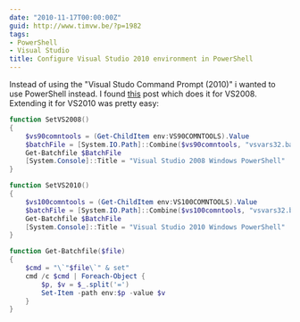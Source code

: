 ```yaml
---
date: "2010-11-17T00:00:00Z"
guid: http://www.timvw.be/?p=1982
tags:
- PowerShell
- Visual Studio
title: Configure Visual Studio 2010 environment in PowerShell
---
```

Instead of using the "Visual Studo Command Prompt (2010)" i wanted to use PowerShell instead. I found [this](http://blogs.msdn.com/b/ploeh/archive/2008/04/09/visualstudio2008powershell.aspx) post which does it for VS2008. Extending it for VS2010 was pretty easy:

```powershell
function SetVS2008()
{
	$vs90comntools = (Get-ChildItem env:VS90COMNTOOLS).Value
	$batchFile = [System.IO.Path]::Combine($vs90comntools, "vsvars32.bat")
	Get-Batchfile $BatchFile
	[System.Console]::Title = "Visual Studio 2008 Windows PowerShell"
}

function SetVS2010()
{
	$vs100comntools = (Get-ChildItem env:VS100COMNTOOLS).Value
	$batchFile = [System.IO.Path]::Combine($vs100comntools, "vsvars32.bat")
	Get-Batchfile $BatchFile
	[System.Console]::Title = "Visual Studio 2010 Windows PowerShell"
}

function Get-Batchfile($file)
{
	$cmd = "\`"$file\`" & set"
	cmd /c $cmd | Foreach-Object {
		$p, $v = $_.split('=')
		Set-Item -path env:$p -value $v
	}
}
```
